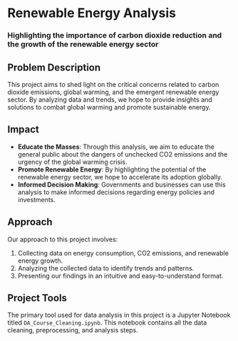 # Renewable Energy Analysis
### Highlighting the importance of carbon dioxide reduction and the growth of the renewable energy sector

## Problem Description
This project aims to shed light on the critical concerns related to carbon dioxide emissions, global warming, and the emergent renewable energy sector. By analyzing data and trends, we hope to provide insights and solutions to combat global warming and promote sustainable energy.

## Impact
- **Educate the Masses**: Through this analysis, we aim to educate the general public about the dangers of unchecked CO2 emissions and the urgency of the global warming crisis.
- **Promote Renewable Energy**: By highlighting the potential of the renewable energy sector, we hope to accelerate its adoption globally.
- **Informed Decision Making**: Governments and businesses can use this analysis to make informed decisions regarding energy policies and investments.

## Approach
Our approach to this project involves:
1. Collecting data on energy consumption, CO2 emissions, and renewable energy growth.
2. Analyzing the collected data to identify trends and patterns.
3. Presenting our findings in an intuitive and easy-to-understand format.

## Project Tools
The primary tool used for data analysis in this project is a Jupyter Notebook titled `DA_Course_Cleaning.ipynb`. This notebook contains all the data cleaning, preprocessing, and analysis steps.
